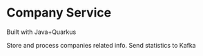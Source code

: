 # Company Service

Built with Java+Quarkus

Store and process companies related info. 
Send statistics to Kafka